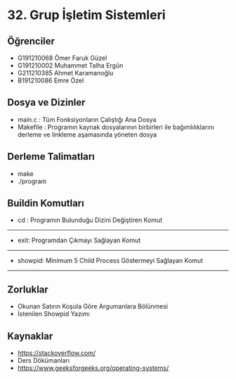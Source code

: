 # 32. Grup İşletim Sistemleri 

## Öğrenciler
- G191210068 Ömer Faruk Güzel 
- G191210002 Muhammet Talha Ergün
- G211210385 Ahmet Karamanoğlu
- B191210086 Emre Özel 

## Dosya ve Dizinler 
- main.c : Tüm Fonksiyonların Çalıştığı Ana Dosya 
- Makefile : Programın kaynak dosyalarının birbirleri ile bağımlılıklarını derleme ve linkleme  aşamasında yöneten dosya

## Derleme Talimatları 
 - make 
 - ./program
 
## Buildin Komutları
 - cd :  Programın Bulunduğu Dizini Değiştiren Komut
 --------------------
 - exit: Programdan Çıkmayı Sağlayan Komut
 ---------------------
 - showpid: Minimum 5 Child Process Göstermeyi Sağlayan Komut
 --------------------

## Zorluklar
- Okunan Satırın Koşula Göre Argumanlara Bölünmesi
- İstenilen Showpid Yazımı

## Kaynaklar
- https://stackoverflow.com/
- Ders Dökümanları 
- https://www.geeksforgeeks.org/operating-systems/
